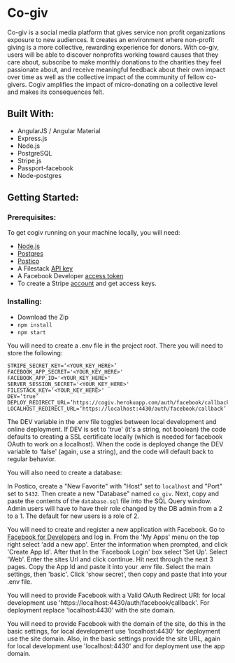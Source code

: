 # Co-giv

Co-giv is a social media platform that gives service non profit organizations exposure to new audiences. It creates an environment where non-profit giving is a more collective, rewarding experience for donors. With co-giv, users will be able to discover nonprofits working toward causes that they care about, subscribe to make monthly donations to the charities they feel passionate about, and receive meaningful feedback about their own impact over time as well as the collective impact of the community of fellow co-givers. Cogiv amplifies the impact of micro-donating on a collective level and makes its consequences felt.

## Built With:
- AngularJS / Angular Material
- Express.js
- Node.js
- PostgreSQL
- Stripe.js
- Passport-facebook
- Node-postgres

## Getting Started:

### Prerequisites:

To get cogiv running on your machine locally, you will need:

- <a href="https://nodejs.org">Node.js</a>
- <a href="https://www.postgresql.org/">Postgres</a>
- <a href="https://eggerapps.at/postico/">Postico</a>
- A Filestack <a href="https://dev.filestack.com/signup/free/">API key</a>
- A Facebook Developer <a href="https://developers.facebook.com/tools/accesstoken/">access token</a>
- To create a Stripe <a href="https://stripe.com/get-started?&utm_campaign=paid_brand&utm_medium=cpc&utm_source=google&ad_content=261743943756&utm_term=stripee&utm_matchtype=b&utm_adposition1t1&utm_device=c&gclid=Cj0KCQjw_ZrXBRDXARIsAA8KauQz9pTbsqF2Eeos9HMBJ2Jpi2pdT81U_SgxpSzFC5BPHql5fJ_00LUaAvYSEALw_wcB">account</a> and get access keys.


### Installing:
- Download the Zip
- ```npm install```
- ```npm start```

You will need to create a .env file in the project root. There you will need to store the following:

```
STRIPE_SECRET_KEY=‘<YOUR_KEY_HERE>’
FACEBOOK_APP_SECRET='<YOUR_KEY_HERE>'
FACEBOOK_APP_ID='<YOUR_KEY_HERE>'
SERVER_SESSION_SECRET='<YOUR_KEY_HERE>'
FILESTACK_KEY='<YOUR_KEY_HERE>'
DEV=‘true’
DEPLOY_REDIRECT_URL=’https://cogiv.herokuapp.com/auth/facebook/callback'
LOCALHOST_REDIRECT_URL=‘https://localhost:4430/auth/facebook/callback’
```

The DEV variable in the .env file toggles between local development and online deployment.  If DEV is set to 'true' (it's a string, not boolean) the code defaults to creating a SSL certificate locally (which is needed for facebook OAuth to work on a localhost).  When the code is deployed change the DEV variable to 'false' (again, use a string), and the code will default back to regular behavior.

You will also need to create a database:

In Postico, create a "New Favorite" with "Host" set to ``localhost`` and "Port" set to ``5432``. Then create a new "Database" named ``co_giv``. Next, copy and paste the contents of the ``database.sql`` file into the SQL Query window.  Admin users will have to have their role changed by the DB admin from a 2 to a 1.  The default for new users is a role of 2.


You will need to create and register a new application with Facebook.
Go to <a href="https://developers.facebook.com">Facebook for Developers</a> and log in.
From the 'My Apps' menu on the top right select 'add a new app'.
Enter the information when prompted, and click 'Create App Id'.
After that In the 'Facebook Login' box select 'Set Up'.
Select 'Web'.
Enter the sites Url and click continue.
Hit next through the next 3 pages.
Copy the App Id and paste it into your .env file.
Select the main settings, then 'basic'. Click 'show secret', then copy and paste that into your .env file.

You will need to provide Facebook with a Valid OAuth Redirect URI:
for local development use 'https://localhost:4430/auth/facebook/callback'.
For deployment replace 'localhost:4430' with the site domain.

You will need to provide Facebook with the domain of the site, do this in the basic settings, for local development use 'localhost:4430' for deployment use the site domain.
Also, in the basic settings provide the site URL, again for local development use 'localhost:4430' and for deployment use the app domain.
